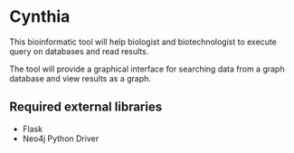 # Cynthia
This bioinformatic tool will help biologist and biotechnologist to execute query on databases and read results.<br/>

The tool will provide a graphical interface for searching data from a graph database and view results as a graph.<br/>

## Required external libraries
* Flask
* Neo4j Python Driver